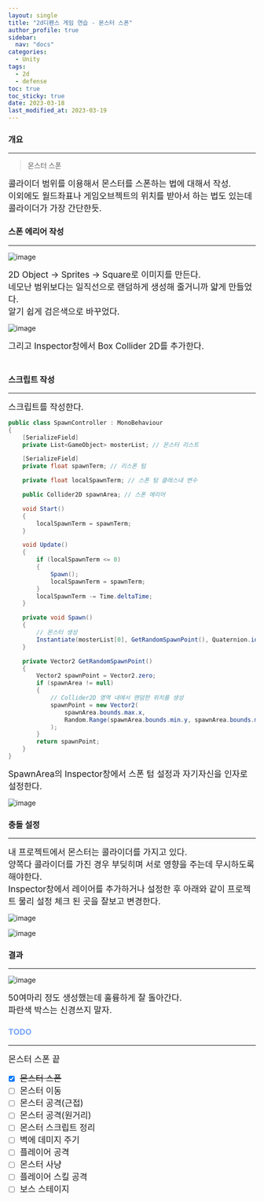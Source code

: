 ```yaml
---
layout: single
title: "2d디펜스 게임 연습 - 몬스터 스폰"
author_profile: true
sidebar:
  nav: "docs"
categories: 
  - Unity
tags:
  - 2d
  - defense
toc: true
toc_sticky: true
date: 2023-03-18
last_modified_at: 2023-03-19
---
```


### 개요
---
> 몬스터 스폰 

<span style="font-size:13pt">
콜라이더 범위를 이용해서 몬스터를 스폰하는 법에 대해서 작성.<br/>
이외에도 월드좌표나 게임오브젝트의 위치를 받아서 하는 법도 있는데 콜라이더가 가장 간단한듯.<br/>
</span>

### 스폰 에리어 작성
---

![image](..\..\images\unity\2d-defense-practice\2d-defense-practice01.png)

<span style="font-size:13pt">
2D Object -> Sprites -> Square로 이미지를 만든다.<br/>
네모난 범위보다는 일직선으로 랜덤하게 생성해 줄거니까 얇게 만들었다.<br/>
알기 쉽게 검은색으로 바꾸었다.<br/>
</span>

![image](..\..\images\unity\2d-defense-practice\2d-defense-practice02.png)

<span style="font-size:13pt">
그리고 Inspector창에서 Box Collider 2D를 추가한다.<br/>
<br/>
</span>

### 스크립트 작성
---

<span style="font-size:13pt">
스크립트를 작성한다.<br/>
</span>

```c#
public class SpawnController : MonoBehaviour
{
    [SerializeField]
    private List<GameObject> mosterList; // 몬스터 리스트

    [SerializeField]
    private float spawnTerm; // 리스폰 텀

    private float localSpawnTerm; // 스폰 텀 클래스내 변수

    public Collider2D spawnArea; // 스폰 에리어

    void Start()
    {
        localSpawnTerm = spawnTerm;
    }

    void Update()
    {
        if (localSpawnTerm <= 0)
        {
            Spawn();
            localSpawnTerm = spawnTerm;
        }
        localSpawnTerm -= Time.deltaTime;
    }

    private void Spawn()
    {
        // 몬스터 생성
        Instantiate(mosterList[0], GetRandomSpawnPoint(), Quaternion.identity);
    }

    private Vector2 GetRandomSpawnPoint()
    {
        Vector2 spawnPoint = Vector2.zero;
        if (spawnArea != null)
        {
            // Collider2D 영역 내에서 랜덤한 위치를 생성
            spawnPoint = new Vector2(
                spawnArea.bounds.max.x,
                Random.Range(spawnArea.bounds.min.y, spawnArea.bounds.max.y)
            );
        }
        return spawnPoint;
    }
}
```

<span style="font-size:13pt">
SpawnArea의 Inspector창에서 스폰 텀 설정과 자기자신을 인자로 설정한다.<br/>
</span>

![image](..\..\images\unity\2d-defense-practice\2d-defense-practice03.png)

### 충돌 설정
---
<span style="font-size:13pt">
내 프로젝트에서 몬스터는 콜라이더를 가지고 있다.<br/>
양쪽다 콜라이더를 가진 경우 부딪히며 서로 영향을 주는데 무시하도록 해야한다.<br/>
Inspector창에서 레이어를 추가하거나 설정한 후 아래와 같이 프로젝트 물리 설정 체크 된 곳을 잘보고 변경한다.<br/>
</span>

![image](..\..\images\unity\2d-defense-practice\2d-defense-practice04.png)

![image](..\..\images\unity\2d-defense-practice\2d-defense-practice05.png)

### 결과
---

![image](..\..\images\unity\2d-defense-practice\2d-defense-practice06.png)

<span style="font-size:13pt">
50여마리 정도 생성했는데 훌륭하게 잘 돌아간다.<br/>
파란색 박스는 신경쓰지 말자.<br/>
</span>

### <span style="color: #73a3fb;">TODO</span>
---
<span style="font-size:13pt">
몬스터 스폰 끝<br/>
</span>

- [x] <span style="font-size:13pt">~~몬스터 스폰~~</span>
- [ ] <span style="font-size:13pt">몬스터 이동</span>
- [ ] <span style="font-size:13pt">몬스터 공격(근접)</span>
- [ ] <span style="font-size:13pt">몬스터 공격(원거리)</span>
- [ ] <span style="font-size:13pt">몬스터 스크립트 정리</span>
- [ ] <span style="font-size:13pt">벽에 데미지 주기</span>
- [ ] <span style="font-size:13pt">플레이어 공격</span>
- [ ] <span style="font-size:13pt">몬스터 사냥</span>
- [ ] <span style="font-size:13pt">플레이어 스킬 공격</span>
- [ ] <span style="font-size:13pt">보스 스테이지</span>